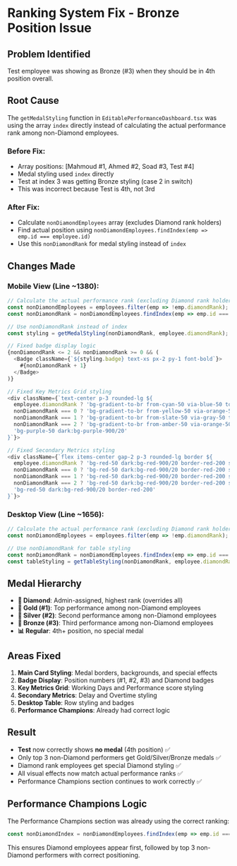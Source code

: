 # Ranking System Fix - Bronze Position Issue

## Problem Identified
Test employee was showing as Bronze (#3) when they should be in 4th position overall.

## Root Cause
The `getMedalStyling` function in `EditablePerformanceDashboard.tsx` was using the array `index` directly instead of calculating the actual performance rank among non-Diamond employees.

### Before Fix:
- Array positions: [Mahmoud #1, Ahmed #2, Soad #3, Test #4]
- Medal styling used `index` directly
- Test at index 3 was getting Bronze styling (case 2 in switch)
- This was incorrect because Test is 4th, not 3rd

### After Fix:
- Calculate `nonDiamondEmployees` array (excludes Diamond rank holders)
- Find actual position using `nonDiamondEmployees.findIndex(emp => emp.id === employee.id)`
- Use this `nonDiamondRank` for medal styling instead of `index`

## Changes Made

### Mobile View (Line ~1380):
```typescript
// Calculate the actual performance rank (excluding Diamond rank holders)
const nonDiamondEmployees = employees.filter(emp => !emp.diamondRank);
const nonDiamondRank = nonDiamondEmployees.findIndex(emp => emp.id === employee.id);

// Use nonDiamondRank instead of index
const styling = getMedalStyling(nonDiamondRank, employee.diamondRank);

// Fixed badge display logic
{nonDiamondRank <= 2 && nonDiamondRank >= 0 && (
  <Badge className={`${styling.badge} text-xs px-2 py-1 font-bold`}>
    #{nonDiamondRank + 1}
  </Badge>
)}

// Fixed Key Metrics Grid styling
<div className={`text-center p-3 rounded-lg ${
  employee.diamondRank ? 'bg-gradient-to-br from-cyan-50 via-blue-50 to-purple-50...' :
  nonDiamondRank === 0 ? 'bg-gradient-to-br from-yellow-50 via-orange-50 to-red-50...' :
  nonDiamondRank === 1 ? 'bg-gradient-to-br from-slate-50 via-gray-50 to-slate-100...' :
  nonDiamondRank === 2 ? 'bg-gradient-to-br from-amber-50 via-orange-50 to-amber-100...' :
  'bg-purple-50 dark:bg-purple-900/20'
}`}>

// Fixed Secondary Metrics styling
<div className={`flex items-center gap-2 p-3 rounded-lg border ${
  employee.diamondRank ? 'bg-red-50 dark:bg-red-900/20 border-red-200 shadow-lg' :
  nonDiamondRank === 0 ? 'bg-red-50 dark:bg-red-900/20 border-red-200 shadow-md' :
  nonDiamondRank === 1 ? 'bg-red-50 dark:bg-red-900/20 border-red-200 shadow-sm' :
  nonDiamondRank === 2 ? 'bg-red-50 dark:bg-red-900/20 border-red-200 shadow-sm' :
  'bg-red-50 dark:bg-red-900/20 border-red-200'
}`}>
```

### Desktop View (Line ~1656):
```typescript
// Calculate the actual performance rank (excluding Diamond rank holders)
const nonDiamondEmployees = employees.filter(emp => !emp.diamondRank);

// Use nonDiamondRank for table styling
const nonDiamondRank = nonDiamondEmployees.findIndex(emp => emp.id === employee.id);
const tableStyling = getTableStyling(nonDiamondRank, employee.diamondRank);
```

## Medal Hierarchy
- **💎 Diamond**: Admin-assigned, highest rank (overrides all)
- **🥇 Gold (#1)**: Top performance among non-Diamond employees
- **🥈 Silver (#2)**: Second performance among non-Diamond employees  
- **🥉 Bronze (#3)**: Third performance among non-Diamond employees
- **📊 Regular**: 4th+ position, no special medal

## Areas Fixed
1. **Main Card Styling**: Medal borders, backgrounds, and special effects
2. **Badge Display**: Position numbers (#1, #2, #3) and Diamond badges
3. **Key Metrics Grid**: Working Days and Performance score styling
4. **Secondary Metrics**: Delay and Overtime styling
5. **Desktop Table**: Row styling and badges
6. **Performance Champions**: Already had correct logic

## Result
- **Test** now correctly shows **no medal** (4th position) ✅
- Only top 3 non-Diamond performers get Gold/Silver/Bronze medals ✅
- Diamond rank employees get special Diamond styling ✅
- All visual effects now match actual performance ranks ✅
- Performance Champions section continues to work correctly ✅

## Performance Champions Logic
The Performance Champions section was already using the correct ranking:
```typescript
const nonDiamondIndex = nonDiamondEmployees.findIndex(emp => emp.id === employee.id);
```

This ensures Diamond employees appear first, followed by top 3 non-Diamond performers with correct positioning. 